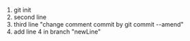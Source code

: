 1. git init
2. second line
3. third line "change comment commit by git commit --amend"
4. add line 4 in branch "newLine"
